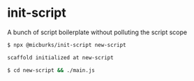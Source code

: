 
# init-script

A bunch of script boilerplate without polluting the script scope

```bash
$ npx @micburks/init-script new-script

scaffold initialized at new-script

$ cd new-script && ./main.js
```
